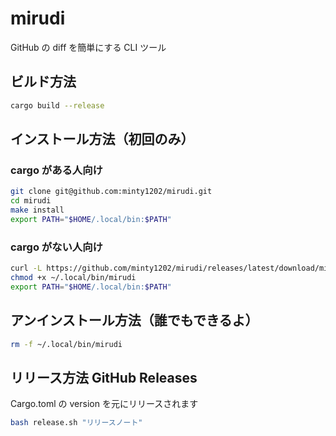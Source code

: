 # mirudi

GitHub の diff を簡単にする CLI ツール

## ビルド方法

```bash
cargo build --release
```

## インストール方法（初回のみ）

### cargo がある人向け

```bash
git clone git@github.com:minty1202/mirudi.git
cd mirudi
make install
export PATH="$HOME/.local/bin:$PATH"
```

### cargo がない人向け

```bash
curl -L https://github.com/minty1202/mirudi/releases/latest/download/mirudi -o ~/.local/bin/mirudi
chmod +x ~/.local/bin/mirudi
export PATH="$HOME/.local/bin:$PATH"
```

## アンインストール方法（誰でもできるよ）

```bash
rm -f ~/.local/bin/mirudi
```

## リリース方法 GitHub Releases

Cargo.toml の version を元にリリースされます

```bash
bash release.sh "リリースノート"
```
